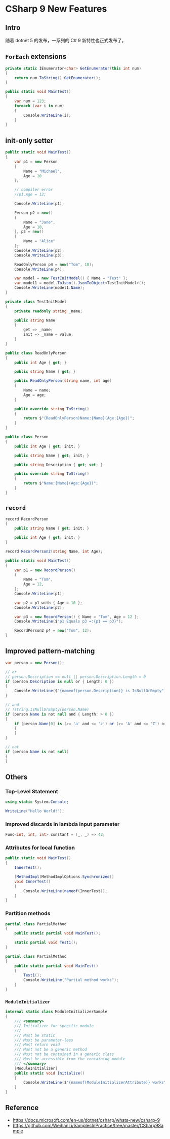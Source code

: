 # CSharp 9 New Features

## Intro

随着 dotnet 5 的发布，一系列的 C# 9 新特性也正式发布了。

## `ForEach` extensions

``` csharp
private static IEnumerator<char> GetEnumerator(this int num)
{
    return num.ToString().GetEnumerator();
}

public static void MainTest()
{
    var num = 123;
    foreach (var i in num)
    {
        Console.WriteLine(i);
    }
}
```

## init-only setter

``` csharp
public static void MainTest()
{
    var p1 = new Person
    {
        Name = "Michael",
        Age = 10
    };

    // compiler error
    //p1.Age = 12;

    Console.WriteLine(p1);

    Person p2 = new()
    {
        Name = "Jane",
        Age = 10,
    }, p3 = new()
    {
        Name = "Alice"
    };
    Console.WriteLine(p2);
    Console.WriteLine(p3);

    ReadOnlyPerson p4 = new("Tom", 10);
    Console.WriteLine(p4);

    var model = new TestInitModel() { Name = "Test" };
    var model1 = model.ToJson().JsonToObject<TestInitModel>();
    Console.WriteLine(model1.Name);
}

private class TestInitModel
{
    private readonly string _name;

    public string Name
    {
        get => _name;
        init => _name = value;
    }
}

public class ReadOnlyPerson
{
    public int Age { get; }

    public string Name { get; }

    public ReadOnlyPerson(string name, int age)
    {
        Name = name;
        Age = age;
    }

    public override string ToString()
    {
        return $"(ReadOnlyPerson)Name:{Name}(Age:{Age})";
    }
}

public class Person
{
    public int Age { get; init; }

    public string Name { get; init; }

    public string Description { get; set; }

    public override string ToString()
    {
        return $"Name:{Name}(Age:{Age})";
    }
}
```



 ## `record`

``` csharp
record RecordPerson
{
    public string Name { get; init; }

    public int Age { get; init; }
}

record RecordPerson2(string Name, int Age);

public static void MainTest()
{
    var p1 = new RecordPerson()
    {
        Name = "Tom",
        Age = 12,
    };
    Console.WriteLine(p1);

    var p2 = p1 with { Age = 10 };
    Console.WriteLine(p2);

    var p3 = new RecordPerson() { Name = "Tom", Age = 12 };
    Console.WriteLine($"p1 Equals p3 =:{p1 == p3}");

    RecordPerson2 p4 = new("Tom", 12);
}
```



## Improved pattern-matching

``` csharp
var person = new Person();

// or
// person.Description == null || person.Description.Length = 0
if (person.Description is null or { Length: 0 })
{
    Console.WriteLine($"{nameof(person.Description)} is IsNullOrEmpty");
}

// and
// !string.IsNullOrEmpty(person.Name)
if (person.Name is not null and { Length: > 0 })
{
    if (person.Name[0] is (>= 'a' and <= 'z') or (>= 'A' and <= 'Z') or '.' or ',')
    {
    }
}

// not
if (person.Name is not null)
{
}
```



## Others

### Top-Level Statement

``` csharp
using static System.Console;

WriteLine("Hello World!");
```

### Improved discards in lambda input parameter

``` csharp
Func<int, int, int> constant = (_, _) => 42;
```

### Attributes for local function

``` csharp
public static void MainTest()
{
    InnerTest();

    [MethodImpl(MethodImplOptions.Synchronized)]
    void InnerTest()
    {
        Console.WriteLine(nameof(InnerTest));
    }
}
```

### Partition methods

``` csharp
partial class PartialMethod
{
    public static partial void MainTest();

    static partial void Test1();
}

partial class PartialMethod
{
    public static partial void MainTest()
    {
        Test1();
        Console.WriteLine("Partial method works");
    }
}
```

### `ModuleInitializer`

```csharp
internal static class ModuleInitializerSample
{
    /// <summary>
    /// Initializer for specific module
    /// 
    /// Must be static
    /// Must be parameter-less
    /// Must return void
    /// Must not be a generic method
    /// Must not be contained in a generic class
    /// Must be accessible from the containing module
    /// </summary>
    [ModuleInitializer]
    public static void Initialize()
    {
        Console.WriteLine($"{nameof(ModuleInitializerAttribute)} works");
    }
}
```
## Reference

- https://docs.microsoft.com/en-us/dotnet/csharp/whats-new/csharp-9
- https://github.com/WeihanLi/SamplesInPractice/tree/master/CSharp9Sample